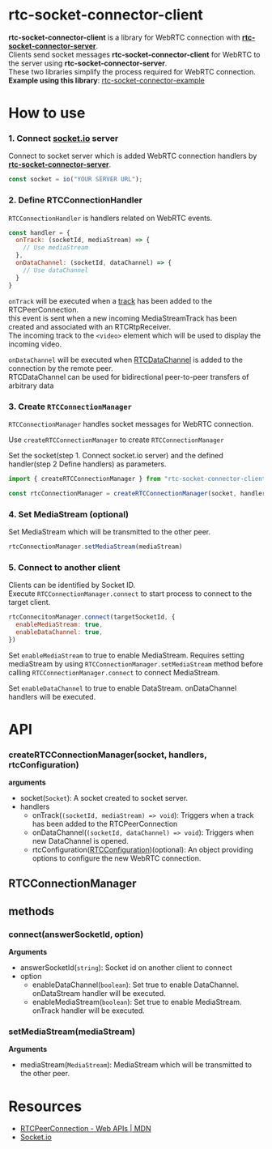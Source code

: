 # rtc-socket-connector-client

**rtc-socket-connector-client** is a library for WebRTC connection with [**rtc-socket-connector-server**](https://github.com/jungdu/rtc-socket-connector-server).  
Clients send socket messages **rtc-socket-connector-client** for WebRTC to the server using **rtc-socket-connector-server**.  
These two libraries simplify the process required for WebRTC connection.  
**Example using this library**: [rtc-socket-connector-example](https://github.com/jungdu/rtc-socket-connector-example)



# How to use

### 1. Connect [socket.io](https://socket.io/) server
Connect to socket server which is added WebRTC connection handlers by [**rtc-socket-connector-server**](https://github.com/jungdu/rtc-socket-connector-server). 

```javascript
const socket = io("YOUR SERVER URL");
```

### 2. Define RTCConnectionHandler

```RTCConnectionHandler``` is handlers related on WebRTC events.


```javascript
const handler = {
  onTrack: (socketId, mediaStream) => {
    // Use mediaStream
  },
  onDataChannel: (socketId, dataChannel) => {
    // Use dataChannel
  }
}

```
```onTrack``` will be executed when a [track](https://developer.mozilla.org/en-US/docs/Web/API/RTCPeerConnection/track_event) has been added to the RTCPeerConnection.  
 this event is sent when a new incoming MediaStreamTrack has been created and associated with an RTCRtpReceiver.   
The incoming track to the ```<video>``` element which will be used to display the incoming video.

```onDataChannel``` will be executed when [RTCDataChannel](https://developer.mozilla.org/en-US/docs/Web/API/RTCDataChannel) is added to the connection by the remote peer.  
RTCDataChannel can be used for bidirectional peer-to-peer transfers of arbitrary data
   

### 3. Create ```RTCConnectionManager```
```RTCConnectionManager``` handles socket messages for WebRTC connection.  

Use ```createRTCConnectionManager``` to create ```RTCConnectionManager```

Set the socket(step 1. Connect socket.io server) and the defined handler(step 2 Define handlers) as parameters. 

```javascript
import { createRTCConnectionManager } from "rtc-socket-connector-client";

const rtcConnectionManager = createRTCConnectionManager(socket, handler);
```

### 4. Set MediaStream (optional)
Set MediaStream which will be transmitted to the other peer.

```javascript
rtcConnectionManager.setMediaStream(mediaStream)
```

### 5. Connect to another client
Clients can be identified by Socket ID.  
Execute ```RTCConnectionManager.connect``` to start process to connect to the target client.   
```javascript
rtcConnecitonManager.connect(targetSocketId, {
  enableMediaStream: true,
  enableDataChannel: true,
})
```
Set ```enableMediaStream``` to true to enable MediaStream. Requires setting mediaStream by using ```RTCConnectionManager.setMediaStream``` method before calling  ```RTCConnectionManager.connect``` to connect MediaStream.

Set ```enableDataChannel``` to true to enable DataStream. onDataChannel handlers will be executed.


# API

### createRTCConnectionManager(socket, handlers, rtcConfiguration)
**arguments**
- socket(```Socket```): A socket created to socket server.
- handlers
  - onTrack(```(socketId, mediaStream) => void```): Triggers when a track has been added to the RTCPeerConnection
  - onDataChannel(```(socketId, dataChannel) => void```): Triggers when new DataChannel is opened.
  - rtcConfiguration([RTCConfiguration](https://developer.mozilla.org/en-US/docs/Web/API/RTCPeerConnection/RTCPeerConnection))(optional): An object providing options to configure the new WebRTC connection.

## RTCConnectionManager
## methods
### connect(answerSocketId, option)
**Arguments**
- answerSocketId(```string```): Socket id on another client to connect
- option
  - enableDataChannel(```boolean```): Set true to enable DataChannel. onDataStream handler will be executed.
  - enableMediaStream(```boolean```): Set true to enable MediaStream. onTrack handler will be executed.

### setMediaStream(mediaStream)
**Arguments**
- mediaStream(```MediaStream```): MediaStream which will be transmitted to the other peer.


# Resources
- [RTCPeerConnection - Web APIs | MDN](https://developer.mozilla.org/en-US/docs/Web/API/RTCPeerConnection)
- [Socket.io](https://socket.io/)
